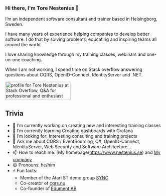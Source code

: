 ### Hi there, I'm Tore Nestenius 👋

I’m an independent software consultant and trainer based in Helsingborg, Sweden.

I have many years of experience helping companies to develop better software. I do that by solving problems, educating and inspiring teams all around the world.

I love sharing knowledge through my training classes, webinars and one-on-one coaching.

When I am not working, I spend time on Stack overflow answering questions about CQRS, OpenID-Connect, IdentityServer and .NET.

<a href="https://stackoverflow.com/users/68490/tore-nestenius"><img src="https://stackoverflow.com/users/flair/68490.png" width="208" height="58" alt="profile for Tore Nestenius at Stack Overflow, Q&amp;A for professional and enthusiast programmers" title="profile for Tore Nestenius at Stack Overflow, Q&amp;A for professional and enthusiast programmers"></a>

## Trivia
- 🔭 I’m currently working on creating new and interesting training classes
- 🌱 I’m currently learning Creating dashboards with Grafana
- 👯 I’m looking for: Interesting consulting and training projects
- 💬 Ask me about CQRS / EventSourcing, C#, OpenID-Connect, IdentityServer, Web Security and Software Architecture...
- 📫 How to reach me: [My homepage(https://www.nestenius.se) and [My company](https://www.tn-data.se)
- 😄 Pronouns: he/him
- ⚡ Fun facts:
   - Member of the Atari ST demo group [SYNC](http://www.lysator.liu.se/~celeborn/sync/page3.html)
   - Co-creator of [cqrs.nu](https://www.cqrs.nu/)
   - Co-founder of [Edument AB](https://www.edument.se)
